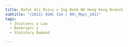 ```yaml
---
title: Rafat Ali Rizvi v Ing Bank NV Hong Kong Branch
subtitle: "[2011] SGHC 114 / 09\_May\_2011"
tags:
  - Insolvenc y Law
  - Bankruptc y
  - Statutory Demand

---
```


